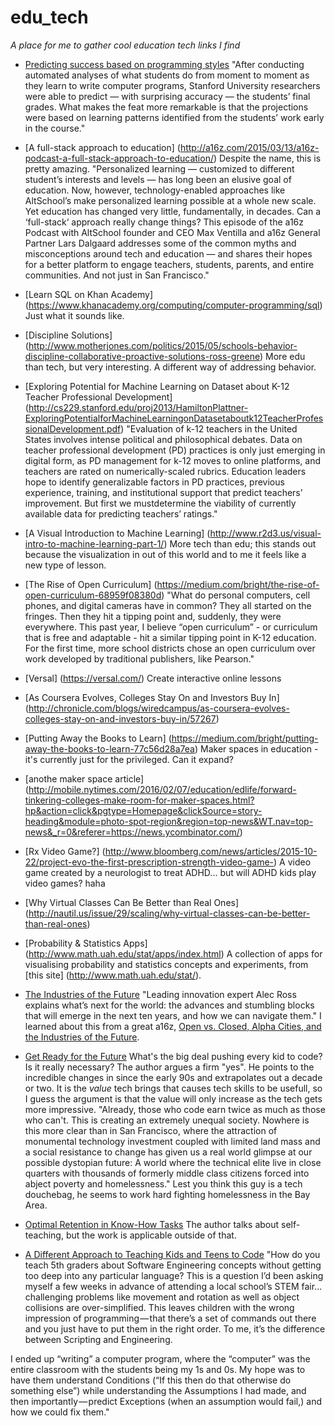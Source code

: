 # edu_tech

_A place for me to gather cool education tech links I find_

* [Predicting success based on programming styles](https://ed.stanford.edu/news/stanford-study-shows-success-different-learning-styles-computer-science-class)
"After conducting automated analyses of what students do from moment to moment as they learn to write computer programs, Stanford University researchers were able to predict — with surprising accuracy — the students’ final grades. What makes the feat more remarkable is that the projections were based on learning patterns identified from the students’ work early in the course."

* [A full-stack approach to education] (http://a16z.com/2015/03/13/a16z-podcast-a-full-stack-approach-to-education/)
Despite the name, this is pretty amazing.
"Personalized learning — customized to different student’s interests and levels — has long been an elusive goal of education. Now, however, technology-enabled approaches like AltSchool’s make personalized learning possible at a whole new scale. Yet education has changed very little, fundamentally, in decades. Can a ‘full-stack‘ approach really change things? This episode of the a16z Podcast with AltSchool founder and CEO Max Ventilla and a16z General Partner Lars Dalgaard addresses some of the common myths and misconceptions around tech and education — and shares their hopes for a better platform to engage teachers, students, parents, and entire communities. And not just in San Francisco."

* [Learn SQL on Khan Academy] (https://www.khanacademy.org/computing/computer-programming/sql)
Just what it sounds like.

* [Discipline Solutions] (http://www.motherjones.com/politics/2015/05/schools-behavior-discipline-collaborative-proactive-solutions-ross-greene)
More edu than tech, but very interesting. A different way of addressing behavior.

* [Exploring Potential for Machine Learning on Dataset about K-12
Teacher Professional Development] (http://cs229.stanford.edu/proj2013/HamiltonPlattner-ExploringPotentialforMachineLearningonDatasetaboutk12TeacherProfessionalDevelopment.pdf) 
"Evaluation of k-12 teachers in the United States involves
intense political and philosophical debates.
Data on teacher professional development (PD)
practices is only just emerging in digital form, as
PD management for k-12 moves to online platforms,
and teachers are rated on numerically-scaled
rubrics. Education leaders hope to identify generalizable
factors in PD practices, previous experience,
training, and institutional support that predict
teachers’ improvement. But first we mustdetermine
the viability of currently available data for
predicting teachers’ ratings."

* [A Visual Introduction to Machine Learning] (http://www.r2d3.us/visual-intro-to-machine-learning-part-1/) More tech than edu; this stands out because the visualization in out of this world and to me it feels like a new type of lesson.

* [The Rise of Open Curriculum] (https://medium.com/bright/the-rise-of-open-curriculum-68959f08380d)  "What do personal computers, cell phones, and digital cameras have in common? They all started on the fringes. Then they hit a tipping point and, suddenly, they were everywhere. This past year, I believe “open curriculum” - or curriculum that is free and adaptable - hit a similar tipping point in K-12 education. For the first time, more school districts chose an open curriculum over work developed by traditional publishers, like Pearson."
 
* [Versal] (https://versal.com/) Create interactive online lessons

* [As Coursera Evolves, Colleges Stay On and Investors Buy In] (http://chronicle.com/blogs/wiredcampus/as-coursera-evolves-colleges-stay-on-and-investors-buy-in/57267)

* [Putting Away the Books to Learn] (https://medium.com/bright/putting-away-the-books-to-learn-77c56d28a7ea) Maker spaces in education - it's currently just for the privileged. Can it expand?

* [anothe maker space article] (http://mobile.nytimes.com/2016/02/07/education/edlife/forward-tinkering-colleges-make-room-for-maker-spaces.html?hp&action=click&pgtype=Homepage&clickSource=story-heading&module=photo-spot-region&region=top-news&WT.nav=top-news&_r=0&referer=https://news.ycombinator.com/)

* [Rx Video Game?] (http://www.bloomberg.com/news/articles/2015-10-22/project-evo-the-first-prescription-strength-video-game-) A video game created by a neurologist to treat ADHD... but will ADHD kids play video games? haha 

* [Why Virtual Classes Can Be Better than Real Ones] (http://nautil.us/issue/29/scaling/why-virtual-classes-can-be-better-than-real-ones)

* [Probability & Statistics Apps] (http://www.math.uah.edu/stat/apps/index.html) A collection of apps for visualising probability and statistics concepts and experiments, from [this site] (http://www.math.uah.edu/stat/).

* [The Industries of the Future](http://www.amazon.com/The-Industries-Future-Alec-Ross/dp/1476753652) "Leading innovation expert Alec Ross explains what’s next for the world: the advances and stumbling blocks that will emerge in the next ten years, and how we can navigate them." I learned about this from a great a16z, [Open vs. Closed, Alpha Cities, and the Industries of the Future](http://a16z.com/2016/02/19/industries-of-the-future/).

* [Get Ready for the Future](https://medium.com/javascript-scene/get-ready-for-the-future-f4cf7610b985#.f6elepm5r) What's the big deal pushing every kid to code? Is it really necessary? The author argues a firm "yes". He points to the incredible changes in since the early 90s and extrapolates out a decade or two. It is the _value_ tech brings that causes tech skills to be usefull, so I guess the argument is that the value will only increase as the tech gets more impressive. "Already, those who code earn twice as much as those who can't. This is creating an extremely unequal society. Nowhere is this more clear than in San Francisco, where the attraction of monumental technology investment coupled with limited land mass and a social resistance to change has given us a real world glimpse at our possible dystopian future: A world where the technical elite live in close quarters with thousands of formerly middle class citizens forced into abject poverty and homelessness." Lest you think this guy is a tech douchebag, he seems to work hard fighting homelessness in the Bay Area.

* [Optimal Retention in Know-How Tasks](http://experiments.oskarth.com/srspractice/) The author talks about self-teaching, but the work is applicable outside of that. 

* [A Different Approach to Teaching Kids and Teens to Code](https://medium.com/@alishah.novin/a-different-approach-to-teaching-kids-and-teens-to-code-43b7192644c9#.9ianr64tq) "How do you teach 5th graders about Software Engineering concepts without getting too deep into any particular language? This is a question I’d been asking myself a few weeks in advance of attending a local school’s STEM fair... challenging problems like movement and rotation as well as object collisions are over-simplified. This leaves children with the wrong impression of programming — that there’s a set of commands out there and you just have to put them in the right order. To me, it’s the difference between Scripting and Engineering.

I ended up “writing” a computer program, where the “computer” was the entire classroom with the students being my 1s and 0s. My hope was to have them understand Conditions (“If this then do that otherwise do something else”) while understanding the Assumptions I had made, and then importantly — predict Exceptions (when an assumption would fail,) and how we could fix them."
